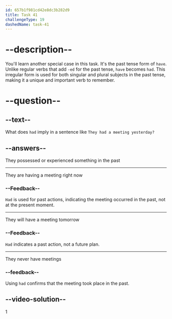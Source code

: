 ```yaml
---
id: 657b1f981cd42e8dc3b282d9
title: Task 41
challengeType: 19
dashedName: task-41
---
```


# --description--

You'll learn another special case in this task. It's the past tense form of `have`. Unlike regular verbs that add `-ed` for the past tense, `have` becomes `had`. This irregular form is used for both singular and plural subjects in the past tense, making it a unique and important verb to remember.

# --question--

## --text--

What does `had` imply in a sentence like `They had a meeting yesterday?`

## --answers--

They possessed or experienced something in the past

---

They are having a meeting right now

### --Feedback--

`Had` is used for past actions, indicating the meeting occurred in the past, not at the present moment.

---

They will have a meeting tomorrow

### --Feedback--

`Had` indicates a past action, not a future plan.

---

They never have meetings

### --feedback--

Using `had` confirms that the meeting took place in the past.

## --video-solution--

1
